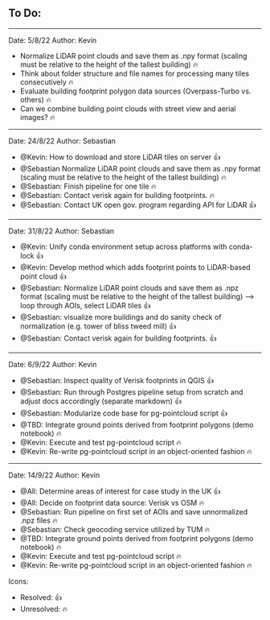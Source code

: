 ## To Do:

---
Date: 5/8/22
Author: Kevin

- Normalize LiDAR point clouds and save them as .npy format (scaling must be relative to the height of the
 tallest building) :fire:
- Think about folder structure and file names for processing many tiles consecutively :fire:
- Evaluate building footprint polygon data sources (Overpass-Turbo vs. others) :fire:
- Can we combine building point clouds with street view and aerial images? :fire:
---
Date: 24/8/22
Author: Sebastian

- @Kevin: How to download and store LiDAR tiles on server  :+1:
- @Sebastian Normalize LiDAR point clouds and save them as .npy format (scaling must be relative to the height of the
 tallest building) :fire:
- @Sebastian: Finish pipeline for one tile :fire:
- @Sebastian: Contact verisk again for building footprints. :fire:
- @Sebastian: Contact UK open gov. program regarding API for LiDAR :+1:

---
Date: 31/8/22
Author: Sebastian
- @Kevin: Unify conda environment setup across platforms with conda-lock :+1:
- @Kevin: Develop method which adds footprint points to LiDAR-based point cloud :+1:
- @Sebastian: Normalize LiDAR point clouds and save them as .npz format (scaling must be relative to the height of the
 tallest building) --> loop through AOIs, select LiDAR tiles :+1:
- @Sebastian: visualize more buildings and do sanity check of normalization (e.g. tower of bliss tweed mill) :+1:
- @Sebastian: Contact verisk again for building footprints. :+1:

---
Date: 6/9/22
Author: Kevin
- @Sebastian: Inspect quality of Verisk footprints in QGIS :+1:
- @Sebastian: Run through Postgres pipeline setup from scratch and adjust docs accordingly (separate markdown) :+1:
- @Sebastian: Modularize code base for pg-pointcloud script :+1:
- @TBD: Integrate ground points derived from footprint polygons (demo notebook) :fire:
- @Kevin: Execute and test pg-pointcloud script :fire: 
- @Kevin: Re-write pg-pointcloud script in an object-oriented fashion :fire: 

---
Date: 14/9/22
Author: Kevin
- @All: Determine areas of interest for case study in the UK :+1:
- @All: Decide on footprint data source: Verisk vs OSM :fire:
- @Sebastian: Run pipeline on first set of AOIs and save unnormalized .npz files :fire:
- @Sebastian: Check geocoding service utilized by TUM :fire:
- @TBD: Integrate ground points derived from footprint polygons (demo notebook) :fire:
- @Kevin: Execute and test pg-pointcloud script :fire: 
- @Kevin: Re-write pg-pointcloud script in an object-oriented fashion :fire: 

Icons:

- Resolved: :+1:
- Unresolved: :fire: